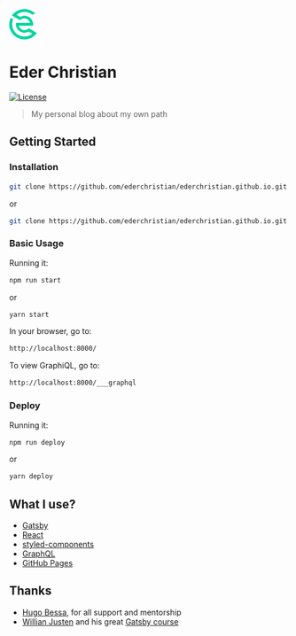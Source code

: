 <img src="docs/assets/svg/logo-eder-christian.svg" alt="Logo Eder Christian" width="50">

# Eder Christian

[![License](https://img.shields.io/github/license/ederchristian/ederchristian.github.io?color=%2300d59f)](https://github.com/ederchristian/ederchristian.github.io/blob/main/LICENSE)

> My personal blog about my own path

## Getting Started

### Installation

```sh
git clone https://github.com/ederchristian/ederchristian.github.io.git && cd ederchristian.github.io && npm install
```

or

```sh
git clone https://github.com/ederchristian/ederchristian.github.io.git && cd ederchristian.github.io && yarn
```

### Basic Usage

Running it:

```sh
npm run start
```

or

```sh
yarn start
```

In your browser, go to:

```sh
http://localhost:8000/
```

To view GraphiQL, go to:

```sh
http://localhost:8000/___graphql
```

### Deploy

Running it:

```sh
npm run deploy
```

or

```sh
yarn deploy
```

## What I use?

- [Gatsby](https://www.gatsbyjs.org)
- [React](https://reactjs.org)
- [styled-components](https://styled-components.com/)
- [GraphQL](https://graphql.org)
- [GitHub Pages](https://pages.github.com/)

## Thanks

- [Hugo Bessa](https://github.com/hugobdev), for all support and mentorship
- [Willian Justen](https://github.com/willianjusten/) and his great [Gatsby course](https://www.udemy.com/course/gatsby-crie-um-site-pwa-com-react-graphql-e-netlify-cms/)
